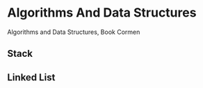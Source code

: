 # Algorithms And Data Structures
Algorithms and Data Structures, Book Cormen

## Stack

## Linked List
